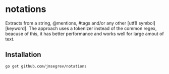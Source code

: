 notations
=========

Extracts from a string, @mentions, #tags and/or any other [utf8 symbol][keyword]. The approach uses a tokenizer instead of the common regex, beacuse of this, it has better performance and works well for large amout of text.

## Installation 
`go get github.com/jmsegrev/notations`

